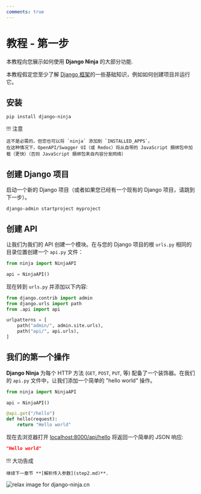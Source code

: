 ```yaml
---
comments: true
---
```

# 教程 - 第一步

本教程向您展示如何使用 **Django Ninja** 的大部分功能.

本教程假定您至少了解 <a href="https://www.djangoproject.com/" target="_blank">Django 框架</a>的一些基础知识，例如如何创建项目并运行它。

## 安装

```console
pip install django-ninja
```

!!! 注意

    这不是必需的，但您也可以将 `ninja` 添加到 `INSTALLED_APPS`。
    在这种情况下，OpenAPI/Swagger UI（或 Redoc）将从自带的 JavaScript 捆绑包中加载（更快）（否则 JavaScript 捆绑包来自内容分发网络）

## 创建 Django 项目

启动一个新的 Django 项目（或者如果您已经有一个现有的 Django 项目，请跳到下一步）。

```
django-admin startproject myproject
```

## 创建 API

让我们为我们的 API 创建一个模块。在与您的 Django 项目的根 `urls.py` 相同的目录位置创建一个 `api.py` 文件：

```python
from ninja import NinjaAPI

api = NinjaAPI()
```

现在转到 `urls.py` 并添加以下内容:

```python hl_lines="3 7"
from django.contrib import admin
from django.urls import path
from .api import api

urlpatterns = [
    path("admin/", admin.site.urls),
    path("api/", api.urls),
]
```

## 我们的第一个操作

**Django Ninja** 为每个 HTTP 方法 (`GET`, `POST`,
`PUT`, 等) 配备了一个装饰器。在我们的 `api.py` 文件中，让我们添加一个简单的 "hello world" 操作。

```python hl_lines="5-7"
from ninja import NinjaAPI

api = NinjaAPI()

@api.get("/hello")
def hello(request):
    return "Hello world"
```

现在去浏览器打开 <a href="http://localhost:8000/api/hello"
target="_blank">localhost:8000/api/hello</a> 将返回一个简单的 JSON 响应:
```json
"Hello world"
```

!!! 大功告成

    继续下一章节 **[解析传入参数](step2.md)**.
<img style="object-fit: cover; object-position: 50% 50%;" alt="relax image for django-ninja.cn" loading="lazy" fetchpriority="auto" aria-hidden="true" draggable="false" src="https://picsum.photos/825/47.jpg">
